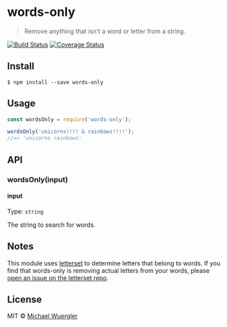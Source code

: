 # words-only

> Remove anything that isn't a word or letter from a string.

[![Build Status](https://travis-ci.org/radiovisual/words-only.svg?branch=master)](https://travis-ci.org/radiovisual/words-only) [![Coverage Status](https://coveralls.io/repos/github/radiovisual/words-only/badge.svg?branch=master)](https://coveralls.io/github/radiovisual/words-only?branch=master)


## Install

```
$ npm install --save words-only
```

## Usage

```js
const wordsOnly = require('words-only');

wordsOnly('unicorns!!!! & rainbows!!!!');
//=> 'unicorns rainbows'
```


## API

### wordsOnly(input)

#### input

Type: `string`

The string to search for words.


## Notes

This module uses [letterset](https://github.com/radiovisual/letterset) to determine letters that belong to words.
If you find that words-only is removing actual letters from your words, please [open an issue on the letterset repo](https://github.com/radiovisual/letterset). 


## License

MIT © [Michael Wuergler](http://numetriclabs.com)
